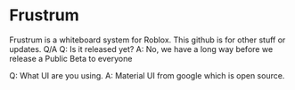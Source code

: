 # Frustrum
Frustrum is a whiteboard system for Roblox. This github is for other stuff or updates.
Q/A
Q: Is it released yet?
A: No, we have a long way before we release a Public Beta to everyone

Q: What UI are you using.
A: Material UI from google which is open source.
